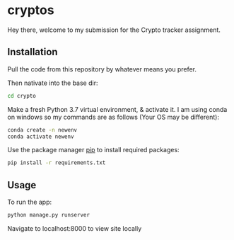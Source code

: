 # cryptos

Hey there, welcome to my submission for the Crypto tracker assignment. 

## Installation

Pull the code from this repository by whatever means you prefer.

Then nativate into the base dir:

```bash
cd crypto
```

Make a fresh Python 3.7 virtual environment, & activate it. I am using conda on windows so my commands are as follows (Your OS may be different):

```bash
conda create -n newenv
conda activate newenv
```

Use the package manager [pip](https://pip.pypa.io/en/stable/) to install required packages:

```bash
pip install -r requirements.txt
```

## Usage

To run the app: 

```bash
python manage.py runserver
```

Navigate to localhost:8000 to view site locally
